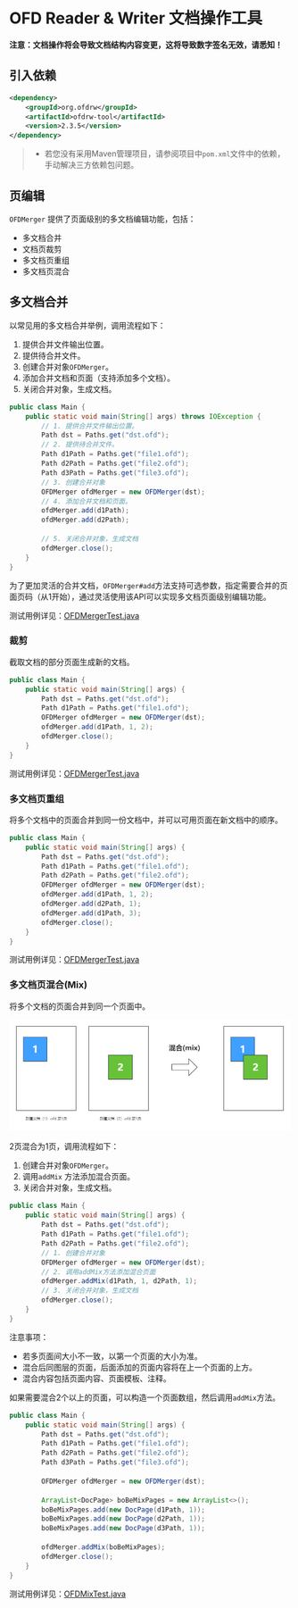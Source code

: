 # OFD Reader & Writer 文档操作工具

**注意：文档操作将会导致文档结构内容变更，这将导致数字签名无效，请悉知！**

## 引入依赖

```xml
<dependency>
    <groupId>org.ofdrw</groupId>
    <artifactId>ofdrw-tool</artifactId>
    <version>2.3.5</version>
</dependency>
```

> - 若您没有采用Maven管理项目，请参阅项目中`pom.xml`文件中的依赖，手动解决三方依赖包问题。


## 页编辑

`OFDMerger` 提供了页面级别的多文档编辑功能，包括：

- 多文档合并
- 文档页裁剪
- 多文档页重组
- 多文档页混合

## 多文档合并

以常见用的多文档合并举例，调用流程如下：

1. 提供合并文件输出位置。
2. 提供待合并文件。
3. 创建合并对象`OFDMerger`。
4. 添加合并文档和页面（支持添加多个文档）。
5. 关闭合并对象，生成文档。

```java
public class Main {
    public static void main(String[] args) throws IOException {
        // 1. 提供合并文件输出位置。
        Path dst = Paths.get("dst.ofd");
        // 2. 提供待合并文件。
        Path d1Path = Paths.get("file1.ofd");
        Path d2Path = Paths.get("file2.ofd");
        Path d3Path = Paths.get("file3.ofd");
        // 3. 创建合并对象
        OFDMerger ofdMerger = new OFDMerger(dst);
        // 4. 添加合并文档和页面。
        ofdMerger.add(d1Path);
        ofdMerger.add(d2Path);
        
        // 5. 关闭合并对象，生成文档
        ofdMerger.close();
    }
}
```

为了更加灵活的合并文档，`OFDMerger#add`方法支持可选参数，指定需要合并的页面页码（从1开始），通过灵活使用该API可以实现多文档页面级别编辑功能。

测试用例详见：[OFDMergerTest.java](./src/test/java/org/ofdrw/tool/merge/OFDMergerTest.java)


### 裁剪

截取文档的部分页面生成新的文档。

```java
public class Main {
    public static void main(String[] args) {
        Path dst = Paths.get("dst.ofd");
        Path d1Path = Paths.get("file1.ofd");
        OFDMerger ofdMerger = new OFDMerger(dst);
        ofdMerger.add(d1Path, 1, 2);
        ofdMerger.close();
    }
}
```

测试用例详见：[OFDMergerTest.java](./src/test/java/org/ofdrw/tool/merge/OFDMergerTest.java)


### 多文档页重组

将多个文档中的页面合并到同一份文档中，并可以可用页面在新文档中的顺序。

```java
public class Main {
    public static void main(String[] args) {
        Path dst = Paths.get("dst.ofd");
        Path d1Path = Paths.get("file1.ofd");
        Path d2Path = Paths.get("file2.ofd");
        OFDMerger ofdMerger = new OFDMerger(dst);
        ofdMerger.add(d1Path, 1, 2);
        ofdMerger.add(d2Path, 1);
        ofdMerger.add(d1Path, 3);
        ofdMerger.close();
    }
}
```

测试用例详见：[OFDMergerTest.java](./src/test/java/org/ofdrw/tool/merge/OFDMergerTest.java)


### 多文档页混合(Mix)

将多个文档的页面合并到同一个页面中。

![页面混合](./doc/img/页面混合.png)

2页混合为1页，调用流程如下：

1. 创建合并对象`OFDMerger`。
2. 调用`addMix` 方法添加混合页面。
3. 关闭合并对象，生成文档。

```java
public class Main {
    public static void main(String[] args) {
        Path dst = Paths.get("dst.ofd");
        Path d1Path = Paths.get("file1.ofd");
        Path d2Path = Paths.get("file2.ofd");
        // 1. 创建合并对象
        OFDMerger ofdMerger = new OFDMerger(dst);
        // 2. 调用addMix方法添加混合页面
        ofdMerger.addMix(d1Path, 1, d2Path, 1);
        // 3. 关闭合并对象，生成文档
        ofdMerger.close();
    }
}
```


注意事项：

- 若多页面间大小不一致，以第一个页面的大小为准。
- 混合后同图层的页面，后面添加的页面内容将在上一个页面的上方。
- 混合内容包括页面内容、页面模板、注释。


如果需要混合2个以上的页面，可以构造一个页面数组，然后调用`addMix`方法。

```java
public class Main {
    public static void main(String[] args) {
        Path dst = Paths.get("dst.ofd");
        Path d1Path = Paths.get("file1.ofd");
        Path d2Path = Paths.get("file2.ofd");
        Path d3Path = Paths.get("file3.ofd");
        
        OFDMerger ofdMerger = new OFDMerger(dst);
        
        ArrayList<DocPage> boBeMixPages = new ArrayList<>();
        boBeMixPages.add(new DocPage(d1Path, 1));
        boBeMixPages.add(new DocPage(d2Path, 1));
        boBeMixPages.add(new DocPage(d3Path, 1));
        
        ofdMerger.addMix(boBeMixPages);
        ofdMerger.close();
    }
}
```

测试用例详见：[OFDMixTest.java](./src/test/java/org/ofdrw/tool/merge/OFDMixTest.java)
